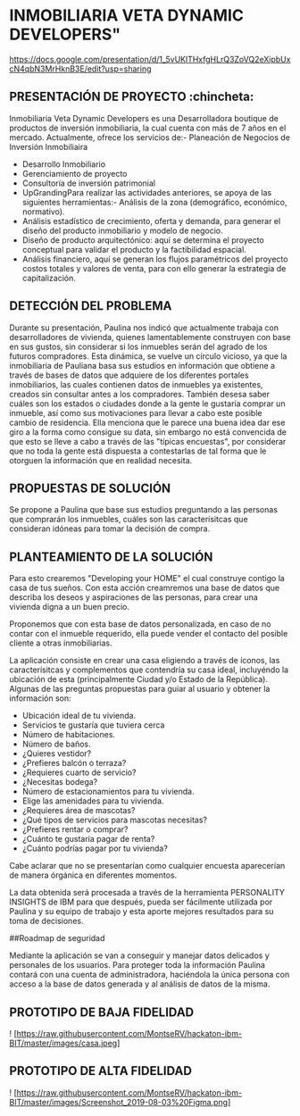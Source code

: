 # INMOBILIARIA VETA DYNAMIC DEVELOPERS"

https://docs.google.com/presentation/d/1_5vUKlTHxfgHLrQ3ZoVQ2eXipbUxcN4qbN3MrHknB3E/edit?usp=sharing

## PRESENTACIÓN DE PROYECTO :chincheta:

Inmobiliaria Veta Dynamic Developers es una Desarrolladora boutique de productos de inversión inmobiliaria, la cual cuenta con más de 7 años en el mercado.
Actualmente, ofrece los servicios de:- Planeación de Negocios de Inversión Inmobiliaira
- Desarrollo Inmobiliario
- Gerenciamiento de proyecto
- Consultoría de inversión patrimonial
- UpGrandingPara realizar las actividades anteriores, se apoya de las siguientes herramientas:- Análisis de la zona (demográfico, económico, normativo).
- Análisis estadístico de crecimiento, oferta y demanda, para generar el diseño del producto inmobiliario y modelo de      negocio.
- Diseño de producto arquitectónico: aquí se determina el proyecto conceptual para validar el producto y la                factibilidad espacial.
- Análisis financiero, aquí se generan los flujos paramétricos del proyecto costos totales y valores de venta, para        con ello generar la estrategia de capitalización.

## DETECCIÓN DEL PROBLEMA 

Durante su presentación, Paulina nos indicó que actualmente trabaja con desarrolladores de vivienda, quienes lamentablemente construyen con base en sus gustos, sin considerar si los inmuebles serán del agrado de los futuros compradores. Esta dinámica, se vuelve un círculo vicioso, ya que la inmobiliaria de Pauliana basa sus estudios en información que obtiene a través de bases de datos que adquiere de los diferentes portales inmobiliarios, las cuales contienen datos de inmuebles ya existentes, creados sin consultar antes a los compradores. También desesa saber cuáles son los estados o ciudades donde a la gente le gustaría comprar un inmueble, así como sus motivaciones para llevar a cabo este posible cambio de residencia. Ella menciona que le parece una buena idea dar ese giro a la forma como consigue su data, sin embargo no está convencida de que esto se lleve a cabo a través de las "típicas encuestas", por considerar que no toda la gente está dispuesta a contestarlas de tal forma que le otorguen la información que en realidad necesita.

## PROPUESTAS DE SOLUCIÓN 

Se propone a Paulina que base sus estudios preguntando a las personas que comprarán los inmuebles, cuáles son las caracterísitcas que consideran idóneas para tomar la decisión de compra. 

## PLANTEAMIENTO DE LA SOLUCIÓN 

Para esto crearemos "Developing your HOME" el cual construye contigo la casa de tus sueños. Con esta acción creamremos una base de datos que describa los deseos y aspiraciones de las personas, para crear una vivienda digna a un buen precio.

Proponemos que con esta base de datos personalizada, en caso de no contar con el inmueble requerido, ella puede vender el contacto del posible cliente a otras inmobiliarias.

La aplicación consiste en crear una casa eligiendo a través de íconos, las caracterísitcas y complementos que contendría su casa ideal, incluyéndo la ubicación de esta (principalmente Ciudad y/o Estado de la República).
Algunas de las preguntas propuestas para guiar al usuario y obtener la información son:
- Ubicación ideal de tu vivienda.
- Servicios te gustaría que tuviera cerca
- Número de habitaciones.
- Número de baños.
- ¿Quieres vestidor?
- ¿Prefieres balcón o terraza?
- ¿Requieres cuarto de servicio?
- ¿Necesitas bodega?
- Número de estacionamientos para tu vivienda.
- Elige las amenidades para tu vivienda.
- ¿Requieres área de mascotas?
- ¿Qué tipos de servicios para mascotas necesitas?
- ¿Prefieres rentar o comprar?
- ¿Cuánto te gustaría pagar de renta?
- ¿Cuánto podrías pagar por tu vivienda?

Cabe aclarar que no se presentarían como cualquier encuesta aparecerían de manera órgánica en diferentes momentos.

La data obtenida será procesada a través de la herramienta PERSONALITY INSIGHTS de IBM para que después, pueda ser fácilmente utilizada por Paulina y su equipo de trabajo y esta aporte mejores resultados para su toma de decisiones.

##Roadmap de seguridad

Mediante la aplicación se van a conseguir y manejar datos delicados y personales de los usuarios. Para proteger toda la información Paulina contará con una cuenta de administradora, haciéndola la única persona con acceso a la base de datos generada y al análisis de datos de la misma.

## PROTOTIPO DE BAJA FIDELIDAD

! [https://raw.githubusercontent.com/MontseRV/hackaton-ibm-BIT/master/images/casa.jpeg]

## PROTOTIPO DE ALTA FIDELIDAD

! [https://raw.githubusercontent.com/MontseRV/hackaton-ibm-BIT/master/images/Screenshot_2019-08-03%20Figma.png]